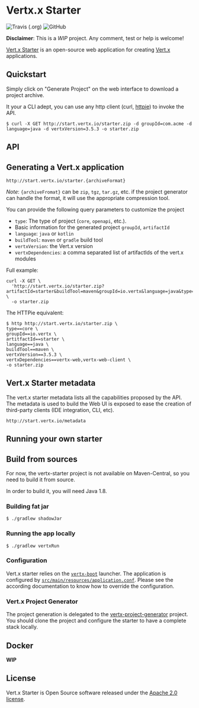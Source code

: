 # Vertx.x Starter


![Travis (.org)](https://img.shields.io/travis/vert-x3/vertx-starter.svg)
![GitHub](https://img.shields.io/github/license/vert-x3/vertx-starter.svg)

**Disclaimer**: This is a *WIP* project. Any comment, test or help is welcome!

[Vert.x Starter](http://start.vertx.io) is an open-source web application for creating [Vert.x](https://vertx.io/) applications. 

## Quickstart

Simply click on "Generate Project" on the web interface to download a project archive.

It your a CLI adept, you can use any http client (curl, [httpie](https://httpie.org/)) to invoke the API.

`$ curl -X GET http://start.vertx.io/starter.zip -d groupId=com.acme -d language=java -d vertxVersion=3.5.3 -o starter.zip`

## API

## Generating a Vert.x application

`http://start.vertx.io/starter.{archiveFormat}`

*Note*: `{archiveFromat}` can be `zip`, `tgz`, `tar.gz`, etc. if the project generator can handle the format, it will use the appropriate compression tool.  

You can provide the following query parameters to customize the project
* `type`: The type of project (`core`, `openapi`, etc.).
* Basic information for the generated project `groupId`, `artifactId`
* `language`: `java` or `kotlin`
* `buildTool`: `maven` or `gradle` build tool
* `vertxVersion`: the Vert.x version
* `vertxDependencies`: a comma separated list of artifactIds  of the vert.x modules

Full example:
```
curl -X GET \
  'http://start.vertx.io/starter.zip?artifactId=starter&buildTool=maven&groupId=io.vertx&language=java&type=core&vertxDependencies=&vertxVersion=3.5.3' \
  -o starter.zip
```

The HTTPie equivalent:
```
$ http http://start.vertx.io/starter.zip \
type==core \
groupId==io.vertx \
artitfactId==starter \
language==java \
buildTool==maven \
vertxVersion==3.5.3 \
vertxDependencies==vertx-web,vertx-web-client \
-o starter.zip
```
## Vert.x Starter metadata

The vert.x starter metadata lists all the capabilities proposed by the API. The metadata is used to build the Web UI is exposed to ease the creation of third-party clients (IDE integration, CLI, etc).

`http://start.vertx.io/metadata`


## Running your own starter

## Build from sources

For now, the vertx-starter project is not available on Maven-Central, so you need to build it from source.

In order to build it, you will need Java 1.8.

### Building fat jar

`$ ./gradlew shadowJar`

### Running the app locally

`$ ./gradlew vertxRun`

### Configuration

Vert.x starter relies on the [`vertx-boot`](https://github.com/jponge/vertx-boot) launcher.
The application is configured by [`src/main/resources/application.conf`](./src/main/resources/application.conf).
Please see the according documentation to know how to override the configuration. 

### Vert.x Project Generator
The project generation is delegated to the [vertx-project-generator](https://github.com/vert-x3/vertx-project-generator) project.
You should clone the project and configure the starter to have a complete stack locally.
 
## Docker

**WIP**

## License

Vert.x Starter is Open Source software released under the [Apache 2.0 license](http://www.apache.org/licenses/LICENSE-2.0.html).
